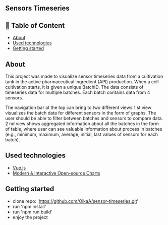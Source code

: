 
## Sensors Timeseries

## 📝 Table of Content

- [About](#about)
- [Used technologies](#tech)
- [Getting started](#getting-started)


## About <a name = "about"></a>

This project was made to visualize sensor timeseries data from a cultivation tank in the active pharmaceutical ingredient (API) production. When a cell cultivation starts, it is given a unique BatchID.
The data consists of timeseries data for multiple batches. Each batch contains data from 4
sensors.

The navigation bar at the top can bring to two different views
1 st view visualizes the batch data for different sensors in the form of graphs. The user should be able to filter between batches and sensors to compare data.
2 nd view shows aggregated information about all the batches in the form of table, where user can see valuable information about process in batches (e.g., minimum, maximum, average, initial, last values of sensors for each batch). 

## Used technologies <a name = "tech"></a>
- [Vue.js](https://vuejs.org/)
- [Modern & Interactive Open-source Charts](https://apexcharts.com/)

## Getting started <a name = "getting-started"></a>
- clone repo: 'https://github.com/OlkaA/sensor-timeseries.git'
- run 'npm install'
- run 'npm run build'
- enjoy the project
